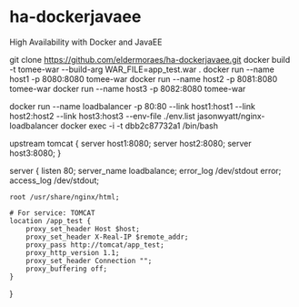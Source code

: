 # ha-dockerjavaee
High Availability with Docker and JavaEE

git clone https://github.com/eldermoraes/ha-dockerjavaee.git
docker build -t tomee-war --build-arg WAR_FILE=app_test.war .
docker run --name host1 -p 8080:8080 tomee-war
docker run --name host2 -p 8081:8080 tomee-war
docker run --name host3 -p 8082:8080 tomee-war
	
docker run --name loadbalancer -p 80:80 --link host1:host1 --link host2:host2 --link host3:host3 --env-file ./env.list jasonwyatt/nginx-loadbalancer
docker exec -i -t dbb2c87732a1 /bin/bash

upstream tomcat {
    server host1:8080;
    server host2:8080;
    server host3:8080;
}


server {
    listen 80;
    server_name loadbalance;
    error_log /dev/stdout error;
    access_log /dev/stdout;

    root /usr/share/nginx/html;

    # For service: TOMCAT
    location /app_test {
        proxy_set_header Host $host;
        proxy_set_header X-Real-IP $remote_addr;
        proxy_pass http://tomcat/app_test;
        proxy_http_version 1.1;
        proxy_set_header Connection "";
        proxy_buffering off;
    }
}
